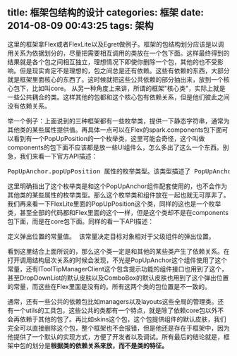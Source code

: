 title: 框架包结构的设计
categories: 框架
date: 2014-08-09 00:43:25
tags: 架构
---

这里的框架拿Flex或者FlexLite以及Egret做例子。框架的包结构划分应该是以调用关系为依据划分的，尽量把需要相互调用的类放在一个包下面。这样最终得到的结果就是各个包之间相互独立，理想情况下即使你删除一个包，其他的也不受影响。但是现实肯定不是理想的，包之间总是还有依赖。这些有依赖的东西，大部分就是框架里面核心的东西了。这时候就把这些公共依赖的部分抽出来，放到一个核心包下，比如叫core。 从另一种角度上来讲，所谓的框架"核心类"，实际上就是一些公共耦合的类。这样其他的包都和这个核心包有依赖关系，但是他们彼此之间没有依赖关系。

<!--more-->

举一个例子：上面说到的三种框架都有一些枚举类，提供一下静态字符串，通常为其他类的某些属性提供值。再具体一点可以在Flex的spark.components包下面可以看到有一个PopUpPosition的一个枚举类，这里可能会奇怪，这个叫做components的包下面不应该都是放一些UI组件么，怎么多出了这么一个东西。别急，我们来看一下官方API描述：
<pre class="lang:as decode:true">PopUpAnchor.popUpPosition 属性的枚举类型。该类型描述了 PopUpAnchor 锚定的 popUp 控件的位置。该位置与 PopUpAnchor 位置相关。</pre>
这里明确指出了这个枚举类是和这个PopUpAnchor组件配套使用的，也不会作为其他类的某些属性的枚举类型。那么这个枚举类和组件放在一起也就无可厚非了。 我们再来看一下FlexLite里面的PopUpPosition这个类，同样的这也是一个枚举类，甚至全部的代码都和Flex里面的这个一样，但是这个类却不是在components包下面，而是在core包下面。同样的看一下API描述：
<pre class="lang:as decode:true">定义弹出位置的常量值。 该常量决定目标对象相对于父级组件的弹出位置。</pre>
看到这里结合上面所说的，那么这个类一定是和其他的某些类产生了依赖关系。在打开调用结构层次关系的时候会发现，不光是PopUpAnchor这个组件使用了这个常量，还有IToolTipManagerClient这个包含提示功能的组件接口也用到了这个，甚至DropDownList的默认皮肤以及ComboBox的默认皮肤也用到了这个弹出位置的常量，而这些在Flex里面是没有的。所有这两个类的包位置是不一致的。

通常，还有一些公共的依赖包比如managers以及layouts这些全局的管理类。还有一个utils的工具包，这些公共的类都有一个特点，就是除了依赖core包以外不会再依赖于其他的包了。再比如skins这个包，这个包提供组件的默认皮肤，我们完全可以直接删除这个包，整个框架也不会报错，但是他还是存在于框架中，因为他提供了一个默认的实现方式，方便了开发者以及调试。所有最后的结论就是，框架中包的划分是**根据类的依赖关系来放，而不是类的特征。**